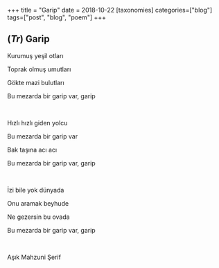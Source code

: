 +++
title = "Garip"
date = 2018-10-22
[taxonomies]
categories=["blog"]
tags=["post", "blog", "poem"]
+++

## (*Tr*) Garip

Kurumuş yeşil otları

Toprak olmuş umutları

Gökte mazi bulutları

Bu mezarda bir garip var, garip

<br>

Hızlı hızlı giden yolcu

Bu mezarda bir garip var

Bak taşına acı acı

Bu mezarda bir garip var, garip

<br>

İzi bile yok dünyada

Onu aramak beyhude

Ne gezersin bu ovada

Bu mezarda bir garip var, garip

<br>

Aşık Mahzuni Şerif